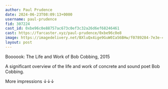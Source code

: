 ```yaml
---
author: Paul Prudence
date: 2024-06-23T08:09:13+0000
username: paul-prudence
fid: 307224
cast_id: 0xbe96c0e88757ac673c0ef3c32a26d6ef68246461
cast: https://farcaster.xyz/paul-prudence/0xbe96c0e8
image: https://imagedelivery.net/BXluQx4ige9GuW0Ia56BHw/f0789284-7e3e-42a6-bd81-58f634fd6500/original
layout: post
---
```


Boooook: The Life and Work of Bob Cobbing, 2015

A significant overview of the life and work of concrete and sound poet Bob Cobbing.

More impressions ↓↓↓

<img src='https://imagedelivery.net/BXluQx4ige9GuW0Ia56BHw/f0789284-7e3e-42a6-bd81-58f634fd6500/original' alt='' referrerpolicy='no-referrer'/>
<img src='https://imagedelivery.net/BXluQx4ige9GuW0Ia56BHw/01597cf9-e378-4f3c-20c7-a4896e0b3300/original' alt='' referrerpolicy='no-referrer'/>
